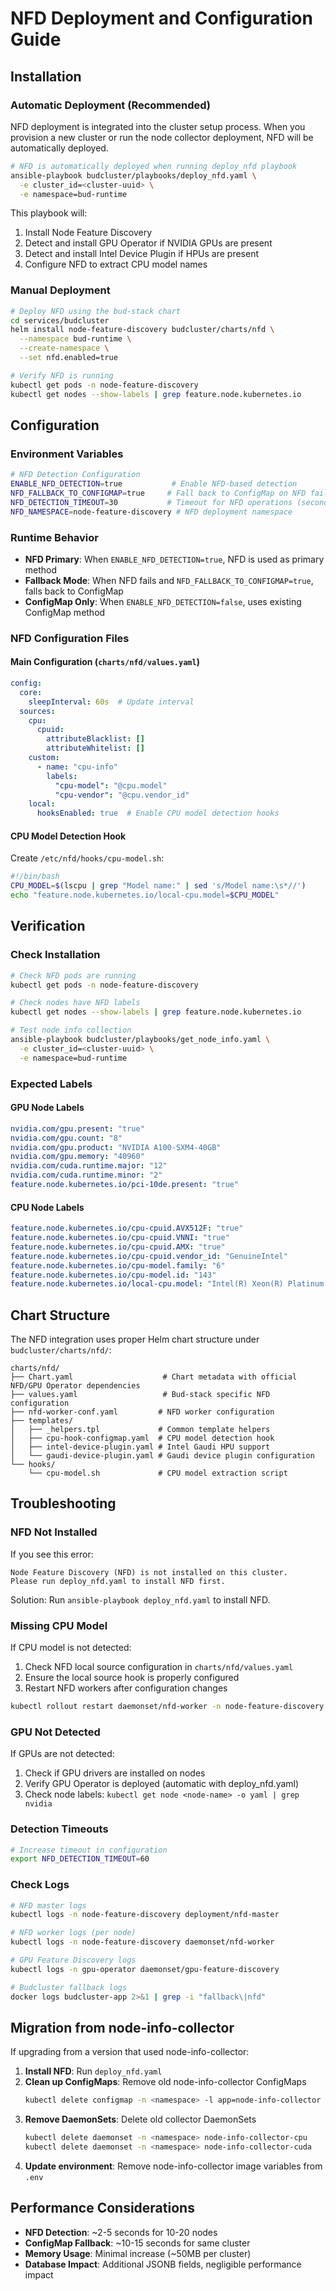 # NFD Deployment and Configuration Guide

## Installation

### Automatic Deployment (Recommended)

NFD deployment is integrated into the cluster setup process. When you provision a new cluster or run the node collector deployment, NFD will be automatically deployed.

```bash
# NFD is automatically deployed when running deploy_nfd playbook
ansible-playbook budcluster/playbooks/deploy_nfd.yaml \
  -e cluster_id=<cluster-uuid> \
  -e namespace=bud-runtime
```

This playbook will:
1. Install Node Feature Discovery
2. Detect and install GPU Operator if NVIDIA GPUs are present
3. Detect and install Intel Device Plugin if HPUs are present
4. Configure NFD to extract CPU model names

### Manual Deployment

```bash
# Deploy NFD using the bud-stack chart
cd services/budcluster
helm install node-feature-discovery budcluster/charts/nfd \
  --namespace bud-runtime \
  --create-namespace \
  --set nfd.enabled=true

# Verify NFD is running
kubectl get pods -n node-feature-discovery
kubectl get nodes --show-labels | grep feature.node.kubernetes.io
```

## Configuration

### Environment Variables

```bash
# NFD Detection Configuration
ENABLE_NFD_DETECTION=true           # Enable NFD-based detection
NFD_FALLBACK_TO_CONFIGMAP=true     # Fall back to ConfigMap on NFD failure
NFD_DETECTION_TIMEOUT=30           # Timeout for NFD operations (seconds)
NFD_NAMESPACE=node-feature-discovery # NFD deployment namespace
```

### Runtime Behavior

- **NFD Primary**: When `ENABLE_NFD_DETECTION=true`, NFD is used as primary method
- **Fallback Mode**: When NFD fails and `NFD_FALLBACK_TO_CONFIGMAP=true`, falls back to ConfigMap
- **ConfigMap Only**: When `ENABLE_NFD_DETECTION=false`, uses existing ConfigMap method

### NFD Configuration Files

#### Main Configuration (`charts/nfd/values.yaml`)

```yaml
config:
  core:
    sleepInterval: 60s  # Update interval
  sources:
    cpu:
      cpuid:
        attributeBlacklist: []
        attributeWhitelist: []
    custom:
      - name: "cpu-info"
        labels:
          "cpu-model": "@cpu.model"
          "cpu-vendor": "@cpu.vendor_id"
    local:
      hooksEnabled: true  # Enable CPU model detection hooks
```

#### CPU Model Detection Hook

Create `/etc/nfd/hooks/cpu-model.sh`:
```bash
#!/bin/bash
CPU_MODEL=$(lscpu | grep "Model name:" | sed 's/Model name:\s*//')
echo "feature.node.kubernetes.io/local-cpu.model=$CPU_MODEL"
```

## Verification

### Check Installation

```bash
# Check NFD pods are running
kubectl get pods -n node-feature-discovery

# Check nodes have NFD labels
kubectl get nodes --show-labels | grep feature.node.kubernetes.io

# Test node info collection
ansible-playbook budcluster/playbooks/get_node_info.yaml \
  -e cluster_id=<cluster-uuid> \
  -e namespace=bud-runtime
```

### Expected Labels

#### GPU Node Labels
```yaml
nvidia.com/gpu.present: "true"
nvidia.com/gpu.count: "8"
nvidia.com/gpu.product: "NVIDIA A100-SXM4-40GB"
nvidia.com/gpu.memory: "40960"
nvidia.com/cuda.runtime.major: "12"
nvidia.com/cuda.runtime.minor: "2"
feature.node.kubernetes.io/pci-10de.present: "true"
```

#### CPU Node Labels
```yaml
feature.node.kubernetes.io/cpu-cpuid.AVX512F: "true"
feature.node.kubernetes.io/cpu-cpuid.VNNI: "true"
feature.node.kubernetes.io/cpu-cpuid.AMX: "true"
feature.node.kubernetes.io/cpu-cpuid.vendor_id: "GenuineIntel"
feature.node.kubernetes.io/cpu-model.family: "6"
feature.node.kubernetes.io/cpu-model.id: "143"
feature.node.kubernetes.io/local-cpu.model: "Intel(R) Xeon(R) Platinum 8480+"
```

## Chart Structure

The NFD integration uses proper Helm chart structure under `budcluster/charts/nfd/`:

```
charts/nfd/
├── Chart.yaml                    # Chart metadata with official NFD/GPU Operator dependencies
├── values.yaml                   # Bud-stack specific NFD configuration
├── nfd-worker-conf.yaml         # NFD worker configuration
├── templates/
│   ├── _helpers.tpl             # Common template helpers
│   ├── cpu-hook-configmap.yaml  # CPU model detection hook
│   ├── intel-device-plugin.yaml # Intel Gaudi HPU support
│   └── gaudi-device-plugin.yaml # Gaudi device plugin configuration
└── hooks/
    └── cpu-model.sh             # CPU model extraction script
```

## Troubleshooting

### NFD Not Installed

If you see this error:
```
Node Feature Discovery (NFD) is not installed on this cluster.
Please run deploy_nfd.yaml to install NFD first.
```

Solution: Run `ansible-playbook deploy_nfd.yaml` to install NFD.

### Missing CPU Model

If CPU model is not detected:
1. Check NFD local source configuration in `charts/nfd/values.yaml`
2. Ensure the local source hook is properly configured
3. Restart NFD workers after configuration changes

```bash
kubectl rollout restart daemonset/nfd-worker -n node-feature-discovery
```

### GPU Not Detected

If GPUs are not detected:
1. Check if GPU drivers are installed on nodes
2. Verify GPU Operator is deployed (automatic with deploy_nfd.yaml)
3. Check node labels: `kubectl get node <node-name> -o yaml | grep nvidia`

### Detection Timeouts

```bash
# Increase timeout in configuration
export NFD_DETECTION_TIMEOUT=60
```

### Check Logs

```bash
# NFD master logs
kubectl logs -n node-feature-discovery deployment/nfd-master

# NFD worker logs (per node)
kubectl logs -n node-feature-discovery daemonset/nfd-worker

# GPU Feature Discovery logs
kubectl logs -n gpu-operator daemonset/gpu-feature-discovery

# Budcluster fallback logs
docker logs budcluster-app 2>&1 | grep -i "fallback\|nfd"
```

## Migration from node-info-collector

If upgrading from a version that used node-info-collector:

1. **Install NFD**: Run `deploy_nfd.yaml`
2. **Clean up ConfigMaps**: Remove old node-info-collector ConfigMaps
   ```bash
   kubectl delete configmap -n <namespace> -l app=node-info-collector
   ```
3. **Remove DaemonSets**: Delete old collector DaemonSets
   ```bash
   kubectl delete daemonset -n <namespace> node-info-collector-cpu
   kubectl delete daemonset -n <namespace> node-info-collector-cuda
   ```
4. **Update environment**: Remove node-info-collector image variables from `.env`

## Performance Considerations

- **NFD Detection**: ~2-5 seconds for 10-20 nodes
- **ConfigMap Fallback**: ~10-15 seconds for same cluster
- **Memory Usage**: Minimal increase (~50MB per cluster)
- **Database Impact**: Additional JSONB fields, negligible performance impact
